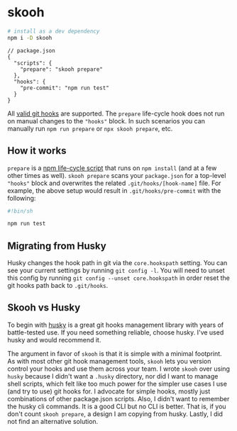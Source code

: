 # skooh

```sh
# install as a dev dependency
npm i -D skooh
```

```jsonc
// package.json
{
  "scripts": {
    "prepare": "skooh prepare"
  },
  "hooks": {
    "pre-commit": "npm run test"
  }
}
```

All [valid git hooks](https://git-scm.com/docs/githooks#_hooks) are supported. The `prepare` life-cycle hook does not run on manual changes to the `"hooks"` block. In such scenarios you can manually run `npm run prepare` or `npx skooh prepare`, etc.

## How it works

`prepare` is a [npm life-cycle script](https://docs.npmjs.com/cli/v8/using-npm/scripts#life-cycle-scripts) that runs on `npm install` (and at a few other times as well). `skooh prepare` scans your `package.json` for a top-level `"hooks"` block and overwrites the related `.git/hooks/[hook-name]` file. For example, the above setup would result in `.git/hooks/pre-commit` with the following:

```sh
#!bin/sh

npm run test

```

## Migrating from Husky

Husky changes the hook path in git via the `core.hookspath` setting. You can see your current settings by running `git config -l`. You will need to unset this config by running `git config --unset core.hookspath` in order reset the git hooks path back to `.git/hooks`.

## Skooh vs Husky

To begin with [husky](https://github.com/typicode/husky) is a great git hooks management library with years of battle-tested use. If you need something reliable, choose husky. I've used husky and would recommend it.

The argument in favor of `skooh` is that it is simple with a minimal footprint. As with most other git hook management tools, `skooh` lets you version control your hooks and use them across your team. I wrote `skooh` over using `husky` because I didn't want a `.husky` directory, nor did I want to manage shell scripts, which felt like too much power for the simpler use cases I use (and try to use) git hooks for. I advocate for simple hooks, mostly just combinations of other package.json scripts. Also, I didn't want to remember the husky cli commands. It is a good CLI but no CLI is better. That is, if you don't count `skooh prepare`, a design I am copying from husky. Lastly, I did not find an alternative solution.
